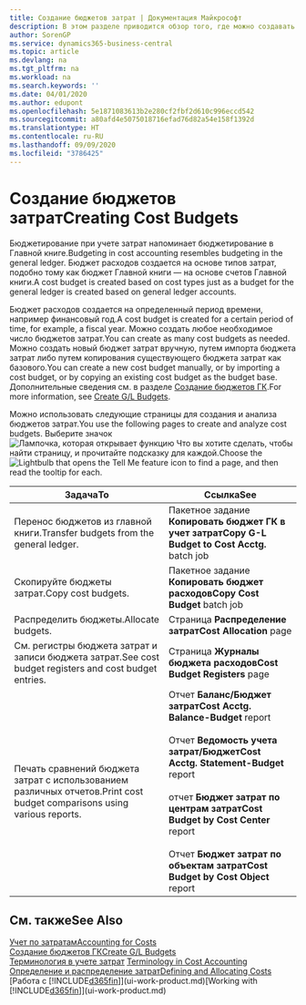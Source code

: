 ```yaml
---
title: Создание бюджетов затрат | Документация Майкрософт
description: В этом разделе приводится обзор того, где можно создавать и анализировать бюджеты затрат.
author: SorenGP
ms.service: dynamics365-business-central
ms.topic: article
ms.devlang: na
ms.tgt_pltfrm: na
ms.workload: na
ms.search.keywords: ''
ms.date: 04/01/2020
ms.author: edupont
ms.openlocfilehash: 5e1871083613b2e280cf2fbf2d610c996eccd542
ms.sourcegitcommit: a80afd4e5075018716efad76d82a54e158f1392d
ms.translationtype: HT
ms.contentlocale: ru-RU
ms.lasthandoff: 09/09/2020
ms.locfileid: "3786425"
---
```

# <a name="creating-cost-budgets"></a><span data-ttu-id="8c666-103">Создание бюджетов затрат</span><span class="sxs-lookup"><span data-stu-id="8c666-103">Creating Cost Budgets</span></span>
<span data-ttu-id="8c666-104">Бюджетирование при учете затрат напоминает бюджетирование в Главной книге.</span><span class="sxs-lookup"><span data-stu-id="8c666-104">Budgeting in cost accounting resembles budgeting in the general ledger.</span></span> <span data-ttu-id="8c666-105">Бюджет расходов создается на основе типов затрат, подобно тому как бюджет Главной книги — на основе счетов Главной книги.</span><span class="sxs-lookup"><span data-stu-id="8c666-105">A cost budget is created based on cost types just as a budget for the general ledger is created based on general ledger accounts.</span></span>  

<span data-ttu-id="8c666-106">Бюджет расходов создается на определенный период времени, например финансовый год.</span><span class="sxs-lookup"><span data-stu-id="8c666-106">A cost budget is created for a certain period of time, for example, a fiscal year.</span></span> <span data-ttu-id="8c666-107">Можно создать любое необходимое число бюджетов затрат.</span><span class="sxs-lookup"><span data-stu-id="8c666-107">You can create as many cost budgets as needed.</span></span> <span data-ttu-id="8c666-108">Можно создать новый бюджет затрат вручную, путем импорта бюджета затрат либо путем копирования существующего бюджета затрат как базового.</span><span class="sxs-lookup"><span data-stu-id="8c666-108">You can create a new cost budget manually, or by importing a cost budget, or by copying an existing cost budget as the budget base.</span></span> <span data-ttu-id="8c666-109">Дополнительные сведения см. в разделе [Создание бюджетов ГК](finance-how-create-budgets.md).</span><span class="sxs-lookup"><span data-stu-id="8c666-109">For more information, see [Create G/L Budgets](finance-how-create-budgets.md).</span></span>

<span data-ttu-id="8c666-110">Можно использовать следующие страницы для создания и анализа бюджетов затрат.</span><span class="sxs-lookup"><span data-stu-id="8c666-110">You use the following pages to create and analyze cost budgets.</span></span> <span data-ttu-id="8c666-111">Выберите значок ![Лампочка, которая открывает функцию Что вы хотите сделать](media/ui-search/search_small.png "Что вы хотите сделать"), чтобы найти страницу, и прочитайте подсказку для каждой.</span><span class="sxs-lookup"><span data-stu-id="8c666-111">Choose the ![Lightbulb that opens the Tell Me feature](media/ui-search/search_small.png "Tell me what you want to do") icon to find a page, and then read the tooltip for each.</span></span>

|<span data-ttu-id="8c666-112">Задача</span><span class="sxs-lookup"><span data-stu-id="8c666-112">To</span></span>|<span data-ttu-id="8c666-113">Ссылка</span><span class="sxs-lookup"><span data-stu-id="8c666-113">See</span></span>|  
|--------|---------|  
|<span data-ttu-id="8c666-114">Перенос бюджетов из главной книги.</span><span class="sxs-lookup"><span data-stu-id="8c666-114">Transfer budgets from the general ledger.</span></span>|<span data-ttu-id="8c666-115">Пакетное задание **Копировать бюджет ГК в учет затрат**</span><span class="sxs-lookup"><span data-stu-id="8c666-115">**Copy G-L Budget to Cost Acctg.** batch job</span></span>|  
|<span data-ttu-id="8c666-116">Скопируйте бюджеты затрат.</span><span class="sxs-lookup"><span data-stu-id="8c666-116">Copy cost budgets.</span></span>|<span data-ttu-id="8c666-117">Пакетное задание **Копировать бюджет расходов**</span><span class="sxs-lookup"><span data-stu-id="8c666-117">**Copy Cost Budget** batch job</span></span>|  
|<span data-ttu-id="8c666-118">Распределить бюджеты.</span><span class="sxs-lookup"><span data-stu-id="8c666-118">Allocate budgets.</span></span>|<span data-ttu-id="8c666-119">Страница **Распределение затрат**</span><span class="sxs-lookup"><span data-stu-id="8c666-119">**Cost Allocation** page</span></span>|  
|<span data-ttu-id="8c666-120">См. регистры бюджета затрат и записи бюджета затрат.</span><span class="sxs-lookup"><span data-stu-id="8c666-120">See cost budget registers and cost budget entries.</span></span>|<span data-ttu-id="8c666-121">Страница **Журналы бюджета расходов**</span><span class="sxs-lookup"><span data-stu-id="8c666-121">**Cost Budget Registers** page</span></span>|  
|<span data-ttu-id="8c666-122">Печать сравнений бюджета затрат с использованием различных отчетов.</span><span class="sxs-lookup"><span data-stu-id="8c666-122">Print cost budget comparisons using various reports.</span></span>|<span data-ttu-id="8c666-123">Отчет **Баланс/Бюджет затрат**</span><span class="sxs-lookup"><span data-stu-id="8c666-123">**Cost Acctg. Balance-Budget** report</span></span><br /><br /> <span data-ttu-id="8c666-124">Отчет **Ведомость учета затрат/Бюджет**</span><span class="sxs-lookup"><span data-stu-id="8c666-124">**Cost Acctg. Statement-Budget** report</span></span><br /><br /> <span data-ttu-id="8c666-125">отчет **Бюджет затрат по центрам затрат**</span><span class="sxs-lookup"><span data-stu-id="8c666-125">**Cost Budget by Cost Center** report</span></span><br /><br /> <span data-ttu-id="8c666-126">Отчет **Бюджет затрат по объектам затрат**</span><span class="sxs-lookup"><span data-stu-id="8c666-126">**Cost Budget by Cost Object** report</span></span>|  

## <a name="see-also"></a><span data-ttu-id="8c666-127">См. также</span><span class="sxs-lookup"><span data-stu-id="8c666-127">See Also</span></span>  
[<span data-ttu-id="8c666-128">Учет по затратам</span><span class="sxs-lookup"><span data-stu-id="8c666-128">Accounting for Costs</span></span>](finance-manage-cost-accounting.md)  
[<span data-ttu-id="8c666-129">Создание бюджетов ГК</span><span class="sxs-lookup"><span data-stu-id="8c666-129">Create G/L Budgets</span></span>](finance-how-create-budgets.md)  
<span data-ttu-id="8c666-130">[Терминология в учете затрат](finance-terminology-in-cost-accounting.md) </span><span class="sxs-lookup"><span data-stu-id="8c666-130">[Terminology in Cost Accounting](finance-terminology-in-cost-accounting.md) </span></span>  
[<span data-ttu-id="8c666-131">Определение и распределение затрат</span><span class="sxs-lookup"><span data-stu-id="8c666-131">Defining and Allocating Costs</span></span>](finance-define-and-allocate-costs.md)  
<span data-ttu-id="8c666-132">[Работа с [!INCLUDE[d365fin](includes/d365fin_md.md)]](ui-work-product.md)</span><span class="sxs-lookup"><span data-stu-id="8c666-132">[Working with [!INCLUDE[d365fin](includes/d365fin_md.md)]](ui-work-product.md)</span></span>
